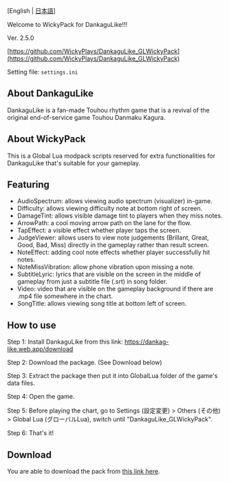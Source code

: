 [English | [日本語](README.jp.md)]

Welcome to WickyPack for DankaguLike!!!

Ver. 2.5.0

[https://github.com/WickyPlays/DankaguLike_GLWickyPack](https://github.com/WickyPlays/DankaguLike_GLWickyPack)

Setting file: `settings.ini`

## About DankaguLike

DankaguLike is a fan-made Touhou rhythm game that is a revival of the original end-of-service game Touhou Danmaku Kagura.

## About WickyPack

This is a Global Lua modpack scripts reserved for extra functionalities for DankaguLike that's suitable for your gameplay.

## Featuring

+ AudioSpectrum: allows viewing audio spectrum (visualizer) in-game.
+ Difficulty: allows viewing difficulty note at bottom right of screen.
+ DamageTint: allows visible damage tint to players when they miss notes.
+ ArrowPath: a cool moving arrow path on the lane for the flow.
+ TapEffect: a visible effect whether player taps the screen.
+ JudgeViewer: allows users to view note judgements (Brillant, Great, Good, Bad, Miss) directly in the gameplay rather than result screen.
+ NoteEffect: adding cool note effects whether player successfully hit notes.
+ NoteMissVibration: allow phone vibration upon missing a note.
+ SubtitleLyric: lyrics that are visible on the screen in the middle of gameplay from just a subtitle file (.srt) in song folder.
+ Video: video that are visible on the gameplay background if there are .mp4 file somewhere in the chart.
+ SongTitle: allows viewing song title at bottom left of screen.

## How to use

Step 1: Install DankaguLike from this link: https://dankag-like.web.app/download

Step 2: Download the package. (See Download below)

Step 3: Extract the package then put it into GlobalLua folder of the game's data files.

Step 4: Open the game.

Step 5: Before playing the chart, go to Settings (設定変更) > Others (その他) > Global Lua (グローバルLua), switch until "DankaguLike_GLWickyPack".

Step 6: That's it!

## Download

You are able to download the pack from [this link here](https://github.com/WickyPlays/DankaguLike_GLWickyPack/releases).
